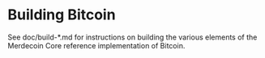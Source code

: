 Building Bitcoin
================

See doc/build-*.md for instructions on building the various
elements of the Merdecoin Core reference implementation of Bitcoin.
